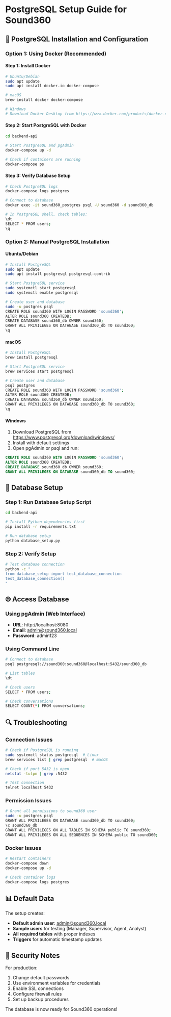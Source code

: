 # PostgreSQL Setup Guide for Sound360

## 🐘 PostgreSQL Installation and Configuration

### Option 1: Using Docker (Recommended)

#### Step 1: Install Docker
```bash
# Ubuntu/Debian
sudo apt update
sudo apt install docker.io docker-compose

# macOS
brew install docker docker-compose

# Windows
# Download Docker Desktop from https://www.docker.com/products/docker-desktop
```

#### Step 2: Start PostgreSQL with Docker
```bash
cd backend-api

# Start PostgreSQL and pgAdmin
docker-compose up -d

# Check if containers are running
docker-compose ps
```

#### Step 3: Verify Database Setup
```bash
# Check PostgreSQL logs
docker-compose logs postgres

# Connect to database
docker exec -it sound360_postgres psql -U sound360 -d sound360_db

# In PostgreSQL shell, check tables:
\dt
SELECT * FROM users;
\q
```

### Option 2: Manual PostgreSQL Installation

#### Ubuntu/Debian
```bash
# Install PostgreSQL
sudo apt update
sudo apt install postgresql postgresql-contrib

# Start PostgreSQL service
sudo systemctl start postgresql
sudo systemctl enable postgresql

# Create user and database
sudo -u postgres psql
CREATE ROLE sound360 WITH LOGIN PASSWORD 'sound360';
ALTER ROLE sound360 CREATEDB;
CREATE DATABASE sound360_db OWNER sound360;
GRANT ALL PRIVILEGES ON DATABASE sound360_db TO sound360;
\q
```

#### macOS
```bash
# Install PostgreSQL
brew install postgresql

# Start PostgreSQL service
brew services start postgresql

# Create user and database
psql postgres
CREATE ROLE sound360 WITH LOGIN PASSWORD 'sound360';
ALTER ROLE sound360 CREATEDB;
CREATE DATABASE sound360_db OWNER sound360;
GRANT ALL PRIVILEGES ON DATABASE sound360_db TO sound360;
\q
```

#### Windows
1. Download PostgreSQL from https://www.postgresql.org/download/windows/
2. Install with default settings
3. Open pgAdmin or psql and run:
```sql
CREATE ROLE sound360 WITH LOGIN PASSWORD 'sound360';
ALTER ROLE sound360 CREATEDB;
CREATE DATABASE sound360_db OWNER sound360;
GRANT ALL PRIVILEGES ON DATABASE sound360_db TO sound360;
```

## 🔧 Database Setup

### Step 1: Run Database Setup Script
```bash
cd backend-api

# Install Python dependencies first
pip install -r requirements.txt

# Run database setup
python database_setup.py
```

### Step 2: Verify Setup
```bash
# Test database connection
python -c "
from database_setup import test_database_connection
test_database_connection()
"
```

## 🌐 Access Database

### Using pgAdmin (Web Interface)
- **URL**: http://localhost:8080
- **Email**: admin@sound360.local
- **Password**: admin123

### Using Command Line
```bash
# Connect to database
psql postgresql://sound360:sound360@localhost:5432/sound360_db

# List tables
\dt

# Check users
SELECT * FROM users;

# Check conversations
SELECT COUNT(*) FROM conversations;
```

## 🔍 Troubleshooting

### Connection Issues
```bash
# Check if PostgreSQL is running
sudo systemctl status postgresql  # Linux
brew services list | grep postgresql  # macOS

# Check if port 5432 is open
netstat -tulpn | grep :5432

# Test connection
telnet localhost 5432
```

### Permission Issues
```bash
# Grant all permissions to sound360 user
sudo -u postgres psql
GRANT ALL PRIVILEGES ON DATABASE sound360_db TO sound360;
\c sound360_db
GRANT ALL PRIVILEGES ON ALL TABLES IN SCHEMA public TO sound360;
GRANT ALL PRIVILEGES ON ALL SEQUENCES IN SCHEMA public TO sound360;
```

### Docker Issues
```bash
# Restart containers
docker-compose down
docker-compose up -d

# Check container logs
docker-compose logs postgres
```

## 📊 Default Data

The setup creates:
- **Default admin user**: admin@sound360.local
- **Sample users** for testing (Manager, Supervisor, Agent, Analyst)
- **All required tables** with proper indexes
- **Triggers** for automatic timestamp updates

## 🔐 Security Notes

For production:
1. Change default passwords
2. Use environment variables for credentials
3. Enable SSL connections
4. Configure firewall rules
5. Set up backup procedures

The database is now ready for Sound360 operations!